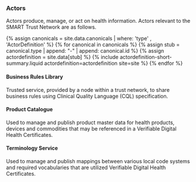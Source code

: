 
### Actors



Actors produce, manage, or act on health information. Actors relevant to the SMART Trust Network are as follows.


{% assign canonicals = site.data.canonicals | where: 'type' , 'ActorDefinition' %}
{% for canonical in canonicals %}
   {% assign stub = canonical.type | append: "-" | append: canonical.id %}
   {% assign actordefinition = site.data[stub] %}
   {% include actordefinition-short-summary.liquid actordefinition=actordefinition site=site %}
{% endfor %}




#### Business Rules Library
Trusted service, provided by a node within a trust network, to share business rules using Clinical Quality Language (CQL) specification.

#### Product Catalogue
Used to manage and publish product master data for health products, devices and commodities that may be referenced in a Verifiable Digital Health Certificates.

#### Terminology Service
Used to manage and publish mappings between various local code systems and required vocabularies that are utilized Verifiable Digital Health Certificates.
